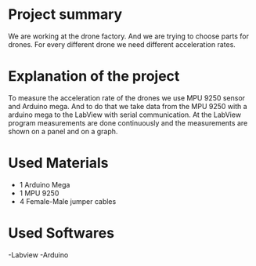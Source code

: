 # Project summary 
We are working at the drone factory. And we are trying to choose parts for drones. For every different drone we need different acceleration rates.
# Explanation of the project
To measure the acceleration rate of the drones we use MPU 9250 sensor and Arduino mega. And to do that we take data from the MPU 9250 with a arduino mega to the LabView with serial communication. At the LabView program measurements are done continuously and the measurements are shown on a panel and on a graph.
# Used Materials
- 1 Arduino Mega
- 1 MPU 9250
- 4 Female-Male jumper cables
# Used Softwares
-Labview
-Arduino
